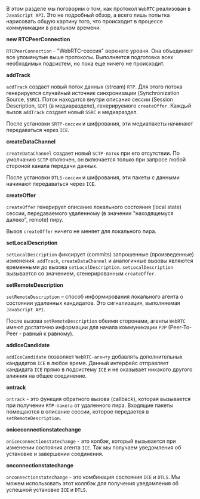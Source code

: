 В этом разделе мы поговорим о том, как протокол `WebRTC` реализован в `JavaScript API`. Это не подробный обзор, а всего лишь попытка нарисовать общую картину того, что происходит в процессе коммуникации в реальном времени.

**new RTCPeerConnection**

`RTCPeerConnection` - "WebRTC-сессия" верхнего уровня. Она объединяет все упомянутые выше протоколы. Выполняется подготовка всех необходимых подсистем, но пока еще ничего не происходит.

**addTrack**

`addTrack` создает новый поток данных (stream) `RTP`. Для этого потока генерируется случайный источник синхронизации (Synchronization Source, `SSRC`). Поток находится внутри описания сессии (Session Description, `SDP`) (в медиаразделе), генерируемого `createOffer`. Каждый вызов `addTrack` создает новый `SSRC` и медиараздел.

После установки `SRTP-сессии` и шифрования, эти медиапакеты начинают передаваться через `ICE`.

**createDataChannel**

`createDataChannel` создает новый `SCTP-поток` при его отсутствии. По умолчанию `SCTP` отключен, он включается только при запросе любой стороной канала передачи данных.

После установки `DTLS-сессии` и шифрования, эти пакеты с данными начинают передаваться через `ICE`.

**createOffer**

`createOffer` генерирует описание локального состояния (local state) сессии, передаваемого удаленному (в значении "находящемуся далеко", remote) пиру.

Вызов `createOffer` ничего не меняет для локального пира.

**setLocalDescription**

`setLocalDescription` фиксирует (commits) запрошенные (произведенные) изменения. `addTrack`, `createDataChannel` и аналогичные вызовы являются временными до вызова `setLocalDescription`. `setLocalDescription` вызывается со значением, сгенерированным `createOffer`.

**setRemoteDescription**

`setRemoteDescription` – способ информирования локального агента о состоянии удаленных кандидатов. Это сигнализация, выполняемая `JavaScript API`.

После вызова `setRemoteDescription` обеими сторонами, агенты `WebRTC` имеют достаточно информации для начала коммуникации `P2P` (Peer-To-Peer - равный к равному).

**addIceCandidate**

`addIceCandidate` позволяет `WebRTC-агенту` добавлять дополнительных кандидатов `ICE` в любое время. Данный интерфейс отправляет кандидата `ICE` прямо в подсистему `ICE` и не оказывает никакого другого влияния на общее соединение.

**ontrack**

`ontrack` - это функция обратного вызова (callback), которая вызывается при получении `RTP-пакета` от удаленного пира. Входящие пакеты помещаются в описание сессии, которое передается в `setRemoteDescription`.

**oniceconnectionstatechange**

`oniceconnectionstatechange` - это колбэк, который вызывается при изменении состояния агента `ICE`. Так мы получаем уведомления об установке и завершении соединения.

**onconnectionstatechange**

`onconnectionstatechange` - это комбинация состояния `ICE` и `DTLS`. Мы можем использовать этот коллбэк для получения уведомления об успешной установке `ICE` и `DTLS`.